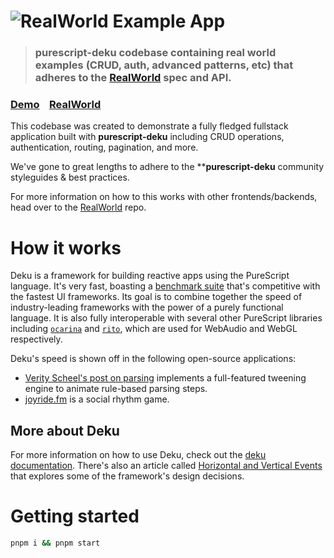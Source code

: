 # ![RealWorld Example App](logo.png)

> ### purescript-deku codebase containing real world examples (CRUD, auth, advanced patterns, etc) that adheres to the [RealWorld](https://github.com/gothinkster/realworld) spec and API.


### [Demo](https://deku-realworld.netlify.app/)&nbsp;&nbsp;&nbsp;&nbsp;[RealWorld](https://github.com/gothinkster/realworld)


This codebase was created to demonstrate a fully fledged fullstack application built with **purescript-deku** including CRUD operations, authentication, routing, pagination, and more.

We've gone to great lengths to adhere to the ****purescript-deku** community styleguides & best practices.

For more information on how to this works with other frontends/backends, head over to the [RealWorld](https://github.com/gothinkster/realworld) repo.


# How it works

Deku is a framework for building reactive apps using the PureScript language. It's very fast, boasting a [benchmark suite](https://github.com/mikesol/purescript-deku/blob/main/test/Performance/Snapshot/TodoTest.js) that's competitive with the fastest UI frameworks. Its goal is to combine together the speed of industry-leading frameworks with the power of a purely functional language. It is also fully interoperable with several other PureScript libraries including [`ocarina`](https://github.com/mikesol/purescript-ocarina) and [`rito`](https://github.com/mikesol/purescript-rito), which are used for WebAudio and WebGL respectively.

Deku's speed is shown off in the following open-source applications:

- [Verity Scheel's post on parsing](https://cofree.coffee/~verity/parser.html) implements a full-featured tweening engine to animate rule-based parsing steps.
- [joyride.fm](https://joyride.fm) is a social rhythm game.

## More about Deku


For more information on how to use Deku, check out the [deku documentation](https://purescript-deku.surge.sh/). There's also an article called [Horizontal and Vertical Events](https://dev.to/mikesol/horizontal-and-vertical-events-1pm1) that explores some of the framework's design decisions.

# Getting started

```bash
pnpm i && pnpm start
```
